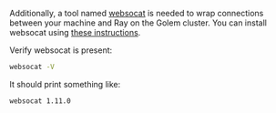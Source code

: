 Additionally, a tool named [websocat](https://lib.rs/crates/websocat) is needed to wrap connections between your machine and Ray on the Golem cluster.
You can install websocat using [these instructions](https://lindevs.com/install-websocat-on-ubuntu/).

Verify websocat is present:
```bash
websocat -V
```
It should print something like:
```
websocat 1.11.0
```

